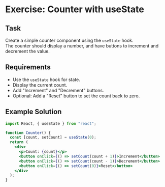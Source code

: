 # Exercise: Counter with useState

## Task

Create a simple counter component using the `useState` hook.  
The counter should display a number, and have buttons to increment and decrement the value.

## Requirements

- Use the `useState` hook for state.
- Display the current count.
- Add "Increment" and "Decrement" buttons.
- Optional: Add a "Reset" button to set the count back to zero.

## Example Solution

```jsx
import React, { useState } from "react";

function Counter() {
  const [count, setCount] = useState(0);
  return (
    <div>
      <p>Count: {count}</p>
      <button onClick={() => setCount(count + 1)}>Increment</button>
      <button onClick={() => setCount(count - 1)}>Decrement</button>
      <button onClick={() => setCount(0)}>Reset</button>
    </div>
  );
}
```
